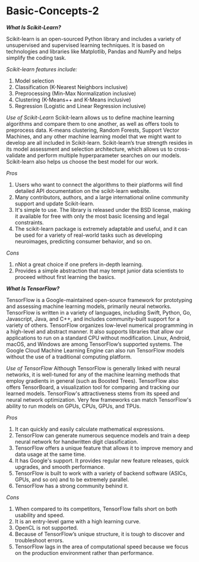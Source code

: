 # Basic-Concepts-2
**_What Is Scikit-Learn?_**

Scikit-learn is an open-sourced Python library and includes a variety of unsupervised and supervised learning techniques. It is based on technologies and libraries like Matplotlib, Pandas and NumPy and helps simplify the coding task.

_Scikit-learn features include:_
1) Model selection
2) Classification (K-Nearest Neighbors inclusive)
3) Preprocessing (Min-Max Normalization inclusive)
4) Clustering (K-Means++ and K-Means inclusive)
5) Regression (Logistic and Linear Regression inclusive)

_Use of Scikit-Learn_
Scikit-learn allows us to define machine learning algorithms and compare them to one another, as well as offers tools to preprocess data. K-means clustering, Random Forests, Support Vector Machines, and any other machine learning model that we might want to develop are all included in Scikit-learn.
Scikit-learn’s true strength resides in its model assessment and selection architecture, which allows us to cross-validate and perform multiple hyperparameter searches on our models. Scikit-learn also helps us choose the best model for our work.

_Pros_
1) Users who want to connect the algorithms to their platforms will find detailed API documentation on the scikit-learn website.
2) Many contributors, authors, and a large international online community support and update Scikit-learn.
3) It's simple to use. The library is released under the BSD license, making it available for free with only the most basic licensing and legal          constraints.
4) The scikit-learn package is extremely adaptable and useful, and it can be used for a variety of real-world tasks such as developing neuroimages, predicting consumer behavior, and so on.

_Cons_
1) nNot a great choice if one prefers in-depth learning.
2) Provides a simple abstraction that may tempt junior data scientists to proceed without first learning the basics.

**_What Is TensorFlow?_**

TensorFlow is a Google-maintained open-source framework for prototyping and assessing machine learning models, primarily neural networks. TensorFlow is written in a variety of languages, including Swift, Python, Go, Javascript, Java, and C++, and includes community-built support for a variety of others. 
TensorFlow organizes low-level numerical programming in a high-level and abstract manner. It also supports libraries that allow our applications to run on a standard CPU without modification. Linux, Android, macOS, and Windows are among TensorFlow’s supported systems. The Google Cloud Machine Learning Engine can also run TensorFlow models without the use of a traditional computing platform.

_Use of TensorFlow_
Although TensorFlow is generally linked with neural networks, it is well-tuned for any of the machine learning methods that employ gradients in general (such as Boosted Trees). TensorFlow also offers TensorBoard, a visualization tool for comparing and tracking our learned models.
TensorFlow's attractiveness stems from its speed and neural network optimization. Very few frameworks can match TensorFlow's ability to run models on GPUs, CPUs, GPUs, and TPUs.

_Pros_
1) It can quickly and easily calculate mathematical expressions.
2) TensorFlow can generate numerous sequence models and train a deep neural network for handwritten digit classification.
3) TensorFlow offers a unique feature that allows it to improve memory and data usage at the same time.
4) It has Google's support. It provides regular new feature releases, quick upgrades, and smooth performance.
5) TensorFlow is built to work with a variety of backend software (ASICs, GPUs, and so on) and to be extremely parallel.
6) TensorFlow has a strong community behind it.

_Cons_
1) When compared to its competitors, TensorFlow falls short on both usability and speed.
2) It is an entry-level game with a high learning curve.
3) OpenCL is not supported.
4) Because of TensorFlow’s unique structure, it is tough to discover and troubleshoot errors.
5) TensorFlow lags in the area of computational speed because we focus on the production environment rather than performance.


